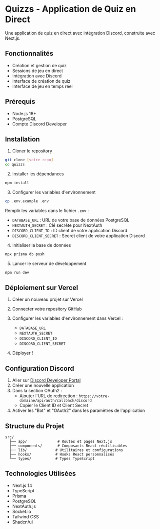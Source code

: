 # Quizzs - Application de Quiz en Direct

Une application de quiz en direct avec intégration Discord, construite avec Next.js.

## Fonctionnalités

- Création et gestion de quiz
- Sessions de jeu en direct
- Intégration avec Discord
- Interface de création de quiz
- Interface de jeu en temps réel

## Prérequis

- Node.js 18+
- PostgreSQL
- Compte Discord Developer

## Installation

1. Cloner le repository
```bash
git clone [votre-repo]
cd quizzs
```

2. Installer les dépendances
```bash
npm install
```

3. Configurer les variables d'environnement
```bash
cp .env.example .env
```
Remplir les variables dans le fichier `.env` :
- `DATABASE_URL` : URL de votre base de données PostgreSQL
- `NEXTAUTH_SECRET` : Clé secrète pour NextAuth
- `DISCORD_CLIENT_ID` : ID client de votre application Discord
- `DISCORD_CLIENT_SECRET` : Secret client de votre application Discord

4. Initialiser la base de données
```bash
npx prisma db push
```

5. Lancer le serveur de développement
```bash
npm run dev
```

## Déploiement sur Vercel

1. Créer un nouveau projet sur Vercel
2. Connecter votre repository GitHub
3. Configurer les variables d'environnement dans Vercel :
   - `DATABASE_URL`
   - `NEXTAUTH_SECRET`
   - `DISCORD_CLIENT_ID`
   - `DISCORD_CLIENT_SECRET`

4. Déployer !

## Configuration Discord

1. Aller sur [Discord Developer Portal](https://discord.com/developers/applications)
2. Créer une nouvelle application
3. Dans la section OAuth2 :
   - Ajouter l'URL de redirection : `https://votre-domaine/api/auth/callback/discord`
   - Copier le Client ID et Client Secret
4. Activer les "Bot" et "OAuth2" dans les paramètres de l'application

## Structure du Projet

```
src/
  ├── app/              # Routes et pages Next.js
  ├── components/       # Composants React réutilisables
  ├── lib/             # Utilitaires et configurations
  ├── hooks/           # Hooks React personnalisés
  └── types/           # Types TypeScript
```

## Technologies Utilisées

- Next.js 14
- TypeScript
- Prisma
- PostgreSQL
- NextAuth.js
- Socket.io
- Tailwind CSS
- Shadcn/ui

